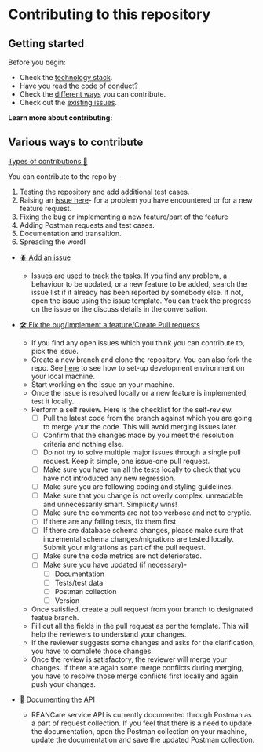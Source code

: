 # Contributing to this repository <!-- omit in toc -->

## Getting started <!-- omit in toc -->

Before you begin:
- Check the [technology stack](docs/development.md#technology-stack).
- Have you read the [code of conduct](CODE_OF_CONDUCT.md)?
- Check the [different ways](#Various-ways-to-contribute) you can contribute.
- Check out the [existing issues](https://github.com/REAN-Foundation/reancare-service/issues).

**Learn more about contributing:**

## Various ways to contribute

  [Types of contributions :memo:](#types-of-contributions-memo)

  You can contribute to the repo by - 
  1. Testing the repository and add additional test cases.
  2. Raising an [issue here](https://github.com/REAN-Foundation/reancare-service/issues)- for a problem you have encountered or for a new feature request.
  3. Fixing the bug or implementing a new feature/part of the feature
  4. Adding Postman requests and test cases.
  5. Documentation and transaltion. 
  6. Spreading the word!

  - [:beetle: Add an issue](#beetle-issues)
    - Issues are used to track the tasks. If you find any problem, a behaviour to be updated, or a new feature to be added, search the issue list if it already has been reported by somebody else. If not, open the issue using the issue template. You can track the progress on the issue or the discuss details in the conversation.
  
  - [:hammer_and_wrench: Fix the bug/Implement a feature/Create Pull requests](#hammer_and_wrench-pull-requests)
    - If you find any open issues which you think you can contribute to, pick the issue. 
    - Create a new branch and clone the repository. You can also fork the repo. See [here](docs/development.md) to see how to set-up development environment on your local machine.
    - Start working on the issue on your machine. 
    - Once the issue is resolved locally or a new feature is implemented, test it locally. 
    - Perform a self review. Here is the checklist for the self-review.
      - [ ] Pull the latest code from the branch against which you are going to merge your the code. This will avoid merging issues later.
      - [ ] Confirm that the changes made by you meet the resolution criteria and nothing else.
      - [ ] Do not try to solve multiple major issues through a single pull request. Keep it simple, one issue-one pull request.
      - [ ] Make sure you have run all the tests locally to check that you have not introduced any new regression.
      - [ ] Make sure you are following coding and styling guidelines.
      - [ ] Make sure that you change is not overly complex, unreadable and unnecessarily smart. Simplicity wins!
      - [ ] Make sure the comments are not too verbose and not to cryptic.
      - [ ] If there are any failing tests, fix them first.
      - [ ] If there are database schema changes, please make sure that incremental schema changes/migrations are tested locally. Submit your migrations as part of the pull request.
      - [ ] Make sure the code metrics are not deteriorated.
      - [ ] Make sure you have updated (if necessary)-
        - [ ] Documentation
        - [ ] Tests/test data
        - [ ] Postman collection
        - [ ] Version
    - Once satisfied, create a pull request from your branch to designated featue branch. 
    - Fill out all the fields in the pull request as per the template. This will help the reviewers to understand your changes.
    - If the reviewer suggests some changes and asks for the clarification, you have to complete those changes.
    - Once the review is satisfactory, the reviewer will merge your changes. If there are again some merge conflicts during merging, you have to resolve those merge conflicts first locally and again push your changes.

  - [:memo: Documenting the API](#hammer_and_wrench-pull-requests)
    - REANCare service API is currently documented through Postman as a part of request collection. If you feel that there is a need to update the documentation, open the Postman collection on your machine, update the documentation and save the updated Postman collection.
